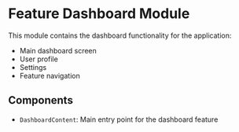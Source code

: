# Feature Dashboard Module

This module contains the dashboard functionality for the application:

- Main dashboard screen
- User profile
- Settings
- Feature navigation

## Components

- `DashboardContent`: Main entry point for the dashboard feature